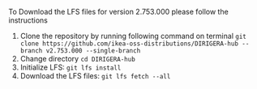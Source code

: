 To Download the LFS files for version 2.753.000 please follow the instructions

1. Clone the repository by running following command on terminal `git clone https://github.com/ikea-oss-distributions/DIRIGERA-hub --branch v2.753.000 --single-branch`
4. Change directory `cd DIRIGERA-hub`
5. Initialize LFS: `git lfs install`
6. Download the LFS files: `git lfs fetch --all`
